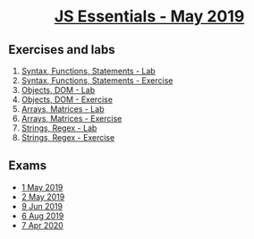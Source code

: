 
# <a href="https://softuni.bg/trainings/2345/js-essentials-may-2019"><p align="center"> JS Essentials - May 2019<p>
</a>



## Exercises and labs
1. <a href="https://github.com/PhilShishov/Software-University/tree/master/JS%20Essentials/Homeworks/01.Syntax%2CFunctions%2CStatements_Lab" > Syntax, Functions, Statements - Lab</a> 
2. <a href="https://github.com/PhilShishov/Software-University/tree/master/JS%20Essentials/Homeworks/01.Syntax%2CFunctions%2CStatements_Exercise" > Syntax, Functions, Statements - Exercise</a> 
3. <a href="https://github.com/PhilShishov/Software-University/tree/master/JS%20Essentials/Homeworks/02.ObjectsandDOM_Lab" > Objects, DOM - Lab</a> 
4. <a href="https://github.com/PhilShishov/Software-University/tree/master/JS%20Essentials/Homeworks/02.ObjectsandDOM_Exercise" > Objects, DOM - Exercise</a>
5. <a href="https://github.com/PhilShishov/Software-University/tree/master/JS%20Essentials/Homeworks/03.ArraysandMatrices_Lab" > Arrays, Matrices - Lab</a>
6. <a href="https://github.com/PhilShishov/Software-University/tree/master/JS%20Essentials/Homeworks/03.ArraysandMatrices_Exercise" > Arrays, Matrices - Exercise</a>
7. <a href="https://github.com/PhilShishov/Software-University/tree/master/JS%20Essentials/Homeworks/04.StringsAndRegEx_Lab" > Strings, Regex - Lab</a>
8. <a href="https://github.com/PhilShishov/Software-University/tree/master/JS%20Essentials/Homeworks/04.StringsAndRegEx_Exercise" > Strings, Regex - Exercise</a>

## Exams
- <a href="https://github.com/PhilShishov/Software-University/tree/master/JS%20Essentials/Exams/JEExam_1May2019" >1 May 2019</a> 
- <a href="https://github.com/PhilShishov/Software-University/tree/master/JS%20Essentials/Exams/JEExam_2May2019" >2 May 2019</a> 
- <a href="https://github.com/PhilShishov/Software-University/tree/master/JS%20Essentials/Exams/JEExam_9Jun2019" >9 Jun 2019</a> 
- <a href="https://github.com/PhilShishov/Software-University/tree/master/JS%20Essentials/Exams/JEExam_6Aug2019" >6 Aug 2019</a> 
- <a href="https://github.com/PhilShishov/Software-University/tree/master/JS%20Essentials/Exams/JEExam_7Apr2020" >7 Apr 2020</a> 
